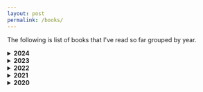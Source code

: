 ```yaml
---
layout: post
permalink: /books/
---
```


The following is list of books that I've read so far grouped by year.

<details>
  <summary><b> 2024</b></summary>

  <ol>
    <li> All the light we cannot see - <i>Anthony Doerr</i><br /></li>
    <li> Psycho-cybernetics - <i>Maxwell Maltz </i><br /></li>
    <li> What is life? - <i>Erwin Schrödinger </i><br /></li>
    <li> Clear thinking - <i>Shane Parrish </i><br /></li>
    <li> Quiet: The Power of Introverts in a World That Can't Stop Talking - <i>Susan Cain </i><br /></li>
    <li> Algorithms to Live By - <i>Brian Christian, Tom Griffiths </i><br /></li>
    <li> For the Love of Physics - <i> Walter Lewin </i><br /></li>
    <li> The Hitchhiker’s Guide to the Galaxy - <i>Douglas Adams </i><br /></li>
    <li> The Restaurant at the End of the Universe - <i>Douglas Adams </i><br /></li>
    <li> The Nature of Software Development - <i>Ron Jeffries </i><br /></li>
    <li> SQL Antipatterns: Avoiding the Pitfalls of Database Programming - <i>Bill Karwin </i><br /></li>
    <li> The Last Question - <i>Isaac Asimov </i><br /></li>
    <li> LOTR #1: The Hobbit - <i>J.R.R. Tolkien </i><br /></li>
    <li> LOTR #2: The Fellowship of the Ring - <i>J.R.R. Tolkien </i><br /></li>
    <li> 14 Habits of Highly Productive Developers - <i>Zeno Rocha </i><br /></li>
    <li> Jupiters Travels: Four Years Around the World on a Triumph - <i>Ted Simon </i><br /></li>
    <li> Hello Beautiful - <i>Ann Napolitano </i><br /></li>
    <li> Six of Crows - <i>Leigh Bardugo </i><br /></li>
    <li> Crooked Kingdom - <i>Leigh Bardugo </i><br /></li>
    <li> Ego is the enemy - <i>Ryan Holiday</i><br /></li>
    <li> The Science of Storytelling - <i>Will Storr</i><br /></li>
    <li> LOTR #3: The Two Towers - <i>J.R.R. Tolkien</i><br /></li>
    <li> The Labyrinth of the Spirits - <i>Carlos Ruiz Zafón</i><br /></li>
  </ol>

</details>

<details>
  <summary><b> 2023</b></summary>

  <ol>
    <li> A Gentleman in Moscow - <i>Amor Towles</i><br /></li>
    <li> The Hard Thing About Hard Things - <i>Ben Horowitz</i><br /></li>
    <li> Creative Selection - <i>Ken Kocienda</i><br /></li>
    <li> The Song of Achilles - <i>Madeline Miller</i><br /></li>
    <li> Notes on an Execution - <i>Danya Kukafka</i><br /></li>
    <li> Chip War - <i>Chris Miller</i><br /></li>
    <li> Land of Lisp - <i>Conrad Barski</i><br /></li>
    <li> Infinite Powers: How Calculus Reveals the Secrets of the Universe - <i>Steven H. Strogatz</i><br /></li>
    <li> Slaughterhouse-Five - <i>Kurt Vonnegut Jr.</i><br /></li>
    <li> The Most Important Thing - <i>Howard Marks</i><br /></li>
    <li> What If? - <i>Randall Munroe</i><br /></li>
    <li> Same as Ever: A Guide to What Never Changes - <i>Morgan Housel</i><br /></li>
  </ol>

</details>

<details>
  <summary><b> 2022</b></summary>

  <ol>
    <li> The Minimalist Entrepreneur - <i>Sahil Lavingia</i><br /></li>
    <li> Outliers: The Story of Success - <i>Malcolm Gladwell</i><br /></li>
    <li> Optics By Example - <i>Chris Penner</i><br /></li>
    <li> Specification by Example - <i>Gojko Adzic</i><br /></li>
    <li> Building Microservices - <i>Sam Newman</i><br /></li>
    <li> 12 Rules for Life: An Antidote to Chaos - <i>Jordan B. Peterson</i><br /></li>
    <li> The Network State - <i>Balaji S. Srinivasan</i><br /></li>
    <li> Joel on Software - <i>Joel Spolsky</i><br /></li>
    <li> Things Fall Apart - <i>Chinua Achebe</i><br /></li>
    <li> The Fountains of Silence - <i>Ruta Sepetys</i><br /></li>
    <li> The Power Law: Venture Capital and the Art of Disruption - <i>Sebastian Mallaby</i><br /></li>
    <li> What Happened To You? - <i>Bruce D. Perry, Oprah Winfrey</i><br /></li>
  </ol>

</details>

<details>
  <summary><b> 2021</b></summary>

  <ol>
    <li> One Up on Wall Street - <i>Peter Lynch</i><br /></li>
    <li> The Simple Haskell Handbook - <i>Marco Sampellegrini</i><br /></li>
    <li> Deep Work - <i>Cal Newport</i><br /></li>
    <li> Zero To Production In Rust - <i>Luca Palmieri</i><br /></li>
  </ol>

</details>

<details>
  <summary><b> 2020</b></summary>

  <ol>
    <li> The Last Lecture - <i>Randy Pausch, Jeffrey Zaslow</i><br /></li>
    <li> Attitude Is Everything - <i>Jeff Keller</i><br /></li>
    <li> The Metamorphosis - <i>Franz Kafka</i><br /></li>
    <li> Man’s Search for Meaning - <i>Viktor E. Frankl</i><br /></li>
    <li> The Art of Productivity - <i>Jim Stovall</i><br /></li>
    <li> How to Win Friends & Influence People - <i>Dale Carnegie</i><br /></li>
    <li> Everyone Communicates, Few Connect - <i>John C. Maxwell</i><br /></li>
    <li> The Book: On the Taboo Against Knowing Who You Are - <i>Alan Watts </i><br /></li>
    <li> The Art of Optimism - <i>Jim Stovall </i><br /></li>
    <li> The Subtle Art of Not Giving a Fuck- <i>Mark Manson</i><br /></li>
    <li> The Perks of Being a Wallflower - <i>Stephen Chbosky</i><br /></li>
    <li> The One Thing - <i>Gary Keller, Jay Papasan</i><br /></li>
    <li> Bad Blood: Secrets and Lies in a Silicon Valley Startup - <i>John Carreyrou</i><br /></li>
    <li> A Brief History of Time - <i>Stephen Hawking</i><br /></li>
    <li> Can't Hurt Me: Master Your Mind and Defy the Odds - <i>David Goggins</i><br /></li>
    <li> The Ride of a Lifetime - <i>Robert Iger, Joel Lovell</i><br /></li>
    <li> Shape Up: Stop Running in Circles and Ship Work that Matters - <i>Ryan Singer</i><br /></li>
    <li> The Silent Patient - <i>Alex Michaelides</i><br /></li>
    <li> 21 Lessons for the 21st Century - <i>Yuval Noah Harari</i><br /></li>
    <li> Shoe Dog: A Memoir by the Creator of Nike - <i>Phil Knight</i><br /></li>
    <li> 1984 - <i>George Orwell</i><br /></li>
    <li> Atomic Habits - <i>James Clear</i><br /></li>
    <li> The Great Mental Models: General Thinking Concepts - <i>Shane Parrish, Rhiannon Beaubien</i><br /></li>
    <li> The Psychology of Money - <i>Morgan Housel</i><br /></li>
    <li> Meditations- <i>Marcus Aurelius</i><br /></li>
    <li> The Daily Stoic- <i>Ryan Holiday</i><br /></li>
    <li> A letter to a Hindu - <i>Leo Tolstoy</i><br /></li>
    <li> The Almanack of Naval Ravikant: A Guide to Wealth and Happiness - <i>Eric Jorgenson</i><br /></li>
  </ol>

</details>
